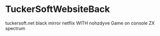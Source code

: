 # TuckerSoftWebsiteBack

tuckersoft.net black mirror netflix
WITH nohzdyve Game on console ZX spectrum
